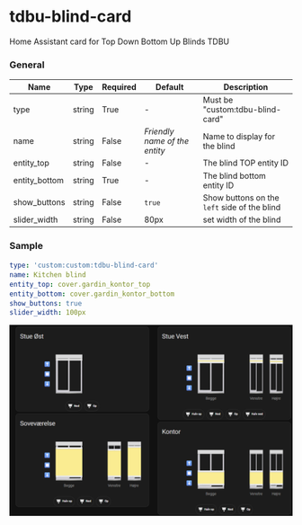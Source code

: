 # tdbu-blind-card
Home Assistant card for Top Down Bottom Up Blinds TDBU

### General

| Name | Type | Required | Default | Description
| ---- | ---- | -------- | ------- | -----------
| type | string | True | - | Must be "custom:tdbu-blind-card"
| name | string | False | _Friendly name of the entity_ | Name to display for the blind
| entity_top | string | False | - | The blind TOP entity ID
| entity_bottom | string | True | - | The blind bottom entity ID
| show_buttons | string | False | `true` | Show buttons on the `left` side of the blind
| slider_width | string | False | 80px | set width of the blind

### Sample

```yaml
type: 'custom:custom:tdbu-blind-card'
name: Kitchen blind
entity_top: cover.gardin_kontor_top
entity_bottom: cover.gardin_kontor_bottom
show_buttons: true
slider_width: 100px

```
![Colored Blind](https://github.com/WackeySSL/tdbu-blind-card/blob/main/Preview_blindes.png)
